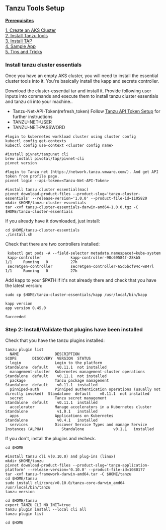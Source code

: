 ## Tanzu Tools Setup

**[Prerequisites](prereqs.md)**

[1. Create an AKS Cluster](azure-setup.md)<br>
[2. Install Tanzu tools](tanzu-tools-setup.md)<br>
[3. Install TAP](tap-install.md)<br>
[4. Sample App](sample-app.md)<br>
[5. Tips and Tricks](tap-tips-and-tricks-install.md)<br>

### Install tanzu cluster essentials 

Once you have an empty AKS cluster, you will need to install the essential cluster tools into it. You're basically install the kapp and secrets controller.

Download the cluster-essential tar and install it. Provide following user inputs into commands and execute them to install tanzu cluster essentials and tanzu cli into your machine.. 

* Tanzu-Net-API-Token(refresh_token) Follow [Tanzu API Token Setup](https://tanzu.vmware.com/developer/guides/tanzu-network-gs/) for further instructions
* TANZU-NET-USER 
* TANZU-NET-PASSWORD

```
#login to kubernetes workload cluster using cluster config
kubectl config get-contexts
kubectl config use-context <cluster config name>

#install pivnet/tanzunet cli
brew install pivotal/tap/pivnet-cli
pivnet version

#login to Tanzu net (https://network.tanzu.vmware.com/). And get API token from profile page.
pivnet login --api-token=<Tanzu-Net-API-Token>

#install tanzu cluster essential(mac)
pivnet download-product-files --product-slug='tanzu-cluster-essentials' --release-version='1.0.0' --product-file-id=1105820
mkdir $HOME/tanzu-cluster-essentials
tar -xvf tanzu-cluster-essentials-darwin-amd64-1.0.0.tgz -C $HOME/tanzu-cluster-essentials
```

If you already have it downloaded, just install:
```
cd $HOME/tanzu-cluster-essentials
./install.sh
```


Check that there are two controllers installed:
```
 kubectl get pods -A --field-selector metadata.namespace!=kube-system
 kapp-controller             kapp-controller-98c69584f-28kb5                        1/1     Running   0          27h
 secretgen-controller        secretgen-controller-65d5bcf94c-w847l                  1/1     Running   0          27h
```

Add kapp to your $PATH if it's not already there and check that you have the latest version:
```
sudo cp $HOME/tanzu-cluster-essentials/kapp /usr/local/bin/kapp

kapp version
app version 0.45.0

Succeeded
```

### Step 2: Install/Validate that plugins have been installed

Check that you have the tanzu plugins installed:
```
tanzu plugin list              
  NAME                DESCRIPTION                                                        SCOPE       DISCOVERY  VERSION  STATUS         
  login               Login to the platform                                              Standalone  default    v0.11.1  not installed  
  management-cluster  Kubernetes management-cluster operations                           Standalone  default    v0.11.1  not installed  
  package             Tanzu package management                                           Standalone  default    v0.11.1  installed      
  pinniped-auth       Pinniped authentication operations (usually not directly invoked)  Standalone  default    v0.11.1  not installed  
  secret              Tanzu secret management                                            Standalone  default    v0.11.1  installed      
  accelerator         Manage accelerators in a Kubernetes cluster                        Standalone             v1.0.1   installed      
  apps                Applications on Kubernetes                                         Standalone             v0.4.1   installed      
  services            Discover Service Types and manage Service Instances (ALPHA)        Standalone             v0.1.1   installed   
```

If you don't, install the plugins and recheck. 

```
cd $HOME

#install tanzu cli v(0.10.0) and plug-ins (linux)
mkdir $HOME/tanzu
pivnet download-product-files --product-slug='tanzu-application-platform' --release-version='0.10.0' --product-file-id=1080177
tar -xvf tanzu-framework-darwin-amd64.tar -C $HOME/tanzu
cd $HOME/tanzu
sudo install cli/core/v0.10.0/tanzu-core-darwin_amd64  /usr/local/bin/tanzu
tanzu version

cd $HOME/tanzu
export TANZU_CLI_NO_INIT=true
tanzu plugin install --local cli all
tanzu plugin list

cd $HOME

```




